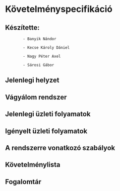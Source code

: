 # Követelményspecifikáció

## Készítette: 
            - Banyik Nándor

            - Kecse Károly Dániel
            
            - Nagy Péter Axel
           
            - Sárosi Gábor
## Jelenlegi helyzet

## Vágyálom rendszer

## Jelenlegi üzleti folyamatok

## Igényelt üzleti folyamatok

## A rendszerre vonatkozó szabályok

## Követelménylista

## Fogalomtár 
